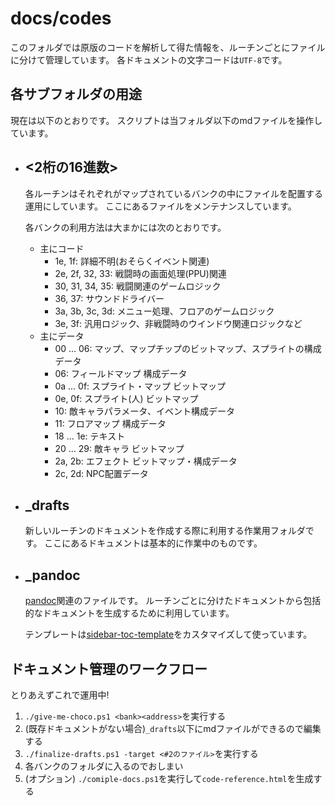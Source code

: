 docs/codes
==========

このフォルダでは原版のコードを解析して得た情報を、ルーチンごとにファイルに分けて管理しています。
各ドキュメントの文字コードは`UTF-8`です。

## 各サブフォルダの用途
現在は以下のとおりです。
スクリプトは当フォルダ以下のmdファイルを操作しています。

-   ## <2桁の16進数>
    各ルーチンはそれぞれがマップされているバンクの中にファイルを配置する運用にしています。
    ここにあるファイルをメンテナンスしています。

    各バンクの利用方法は大まかには次のとおりです。
    -   主にコード
        -   1e, 1f: 詳細不明(おそらくイベント関連)
        -   2e, 2f, 32, 33: 戦闘時の画面処理(PPU)関連
        -   30, 31, 34, 35: 戦闘関連のゲームロジック
        -   36, 37: サウンドドライバー
        -   3a, 3b, 3c, 3d: メニュー処理、フロアのゲームロジック
        -   3e, 3f: 汎用ロジック、非戦闘時のウインドウ関連ロジックなど
    -   主にデータ
        -   00 ... 06: マップ、マップチップのビットマップ、スプライトの構成データ
        -   06: フィールドマップ 構成データ
        -   0a ... 0f: スプライト・マップ ビットマップ
        -   0e, 0f: スプライト(人) ビットマップ
        -   10: 敵キャラパラメータ、イベント構成データ
        -   11: フロアマップ 構成データ
        -   18 ... 1e: テキスト
        -   20 ... 29: 敵キャラ ビットマップ
        -   2a, 2b: エフェクト ビットマップ・構成データ
        -   2c, 2d: NPC配置データ

-   ## _drafts
    新しいルーチンのドキュメントを作成する際に利用する作業用フォルダです。
    ここにあるドキュメントは基本的に作業中のものです。

-   ## _pandoc
    [pandoc](http://pandoc.org/MANUAL.html#general-options)関連のファイルです。
    ルーチンごとに分けたドキュメントから包括的なドキュメントを生成するために利用しています。

    テンプレートは[sidebar-toc-template](https://github.com/Mushiyo/pandoc-toc-sidebar)をカスタマイズして使っています。

## ドキュメント管理のワークフロー
とりあえずこれで運用中!

1.  `./give-me-choco.ps1 <bank><address>`を実行する
2.  (既存ドキュメントがない場合)`_drafts`以下にmdファイルができるので編集する
3.  `./finalize-drafts.ps1 -target <#2のファイル>`を実行する
4.  各バンクのフォルダに入るのでおしまい
5.  (オプション) `./comiple-docs.ps1`を実行して`code-reference.html`を生成する
